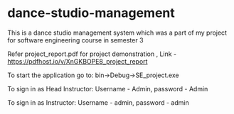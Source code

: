 # dance-studio-management
This is a dance studio management system which was a part of my project for software engineering course in semester 3

Refer project_report.pdf for project demonstration ,
Link - https://pdfhost.io/v/XnGKBOPE8_project_report

To start the application go to:
bin->Debug->SE_project.exe

To sign in as Head Instructor:
Username - Admin,
password - Admin

To sign in as Instructor:
Username - admin,
password - admin
